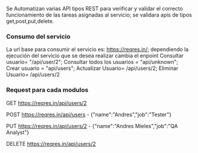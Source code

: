 Se Automatizan varias API tipos REST para verificar y validar el correcto funcionamiento de las tareas asignadas al servicio; se validara apis de tipos get,post,put,delete.

### Consumo del servicio

La url base para consumir el servicio es: https://reqres.in/; dependiendo la ejecución del servicio que se desea realizar cambia el enpoint Consultar usuario= "/api/user/2"; Consultar todos los usuarios = "api/unknown"; Crear usuario = "api/users"; Actualizar Usuario= /api/users/2; Eliminar Usuario= /api/users/2

### Request para cada modulos

GET https://reqres.in/api/users/2

POST https://reqres.in/api/users - {"name":"Andres","job":"Tester"}

PUT https://reqres.in/api/users/2 - {"name":"Andres Mieles","job":"QA Analyst"}

DELETE https://reqres.in/api/users/2
